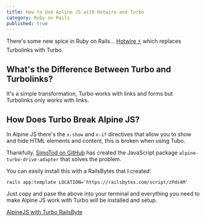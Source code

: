 ```yaml
---
title: How to Use Apline JS with Hotwire and Turbo
category: Ruby on Rails
published: true
---
```


There's some new spice in Ruby on Rails... [Hotwire ⚡️](https://hotwire.dev/) which replaces Turbolinks with Turbo.

## What's the Difference Between Turbo and Turbolinks?

It's a simple transformation, Turbo works with links and forms but Turbolinks only works with links.

## How Does Turbo Break Alpine JS?

In Alpine JS there's the `x-show` and `x-if` directives that allow you to show and hide HTML elements and content, this is broken when using Tubo.

Thankfully, [SimoTod on GitHub](https://github.com/SimoTo) has created the JavaScript package `alpine-turbo-drive-adapter` that solves the problem.

You can easily install this with a RailsBytes that I created:

`rails app:template LOCATION='https://railsbytes.com/script/zPds4M'`

Just copy and pase the above into your terminal and everything you need to make Alpine JS work with Turbo will be installed and setup.

[AlpineJS with Turbo RailsByte](https://railsbytes.com/templates/zPds4M)
